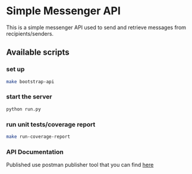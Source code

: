 # Simple Messenger API
This is a simple messenger API used to send and retrieve messages from recipients/senders.
## Available scripts

### set up
```bash
make bootstrap-api
```
### start the server
```python
python run.py
```
### run unit tests/coverage report
```bash
make run-coverage-report
```

### API Documentation
Published use postman publisher tool that you can find [here](https://documenter.getpostman.com/view/2975083/Tz5jcz2V)